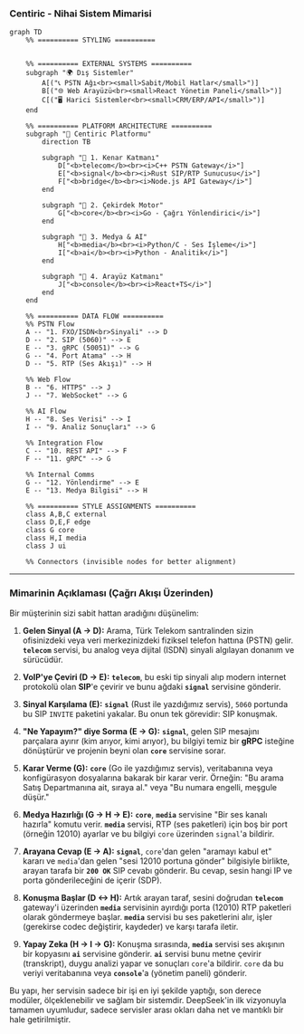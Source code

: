 ### **Centiric - Nihai Sistem Mimarisi**

```mermaid
graph TD
    %% ========== STYLING ==========

    
    %% ========== EXTERNAL SYSTEMS ==========
    subgraph "🌍 Dış Sistemler"
        A[("📞 PSTN Ağı<br><small>Sabit/Mobil Hatlar</small>")]
        B[("🌐 Web Arayüzü<br><small>React Yönetim Paneli</small>")]
        C[("🖥️ Harici Sistemler<br><small>CRM/ERP/API</small>")]
    end

    %% ========== PLATFORM ARCHITECTURE ==========
    subgraph "🚀 Centiric Platformu"
        direction TB
        
        subgraph "🔌 1. Kenar Katmanı"
            D["<b>telecom</b><br><i>C++ PSTN Gateway</i>"]
            E["<b>signal</b><br><i>Rust SIP/RTP Sunucusu</i>"]
            F["<b>bridge</b><br><i>Node.js API Gateway</i>"]
        end

        subgraph "💎 2. Çekirdek Motor"
            G["<b>core</b><br><i>Go - Çağrı Yönlendirici</i>"]
        end

        subgraph "🧠 3. Medya & AI"
            H["<b>media</b><br><i>Python/C - Ses İşleme</i>"]
            I["<b>ai</b><br><i>Python - Analitik</i>"]
        end
        
        subgraph "🎨 4. Arayüz Katmanı"
            J["<b>console</b><br><i>React+TS</i>"]
        end
    end

    %% ========== DATA FLOW ==========
    %% PSTN Flow
    A -- "1. FXO/ISDN<br>Sinyali" --> D
    D -- "2. SIP (5060)" --> E
    E -- "3. gRPC (50051)" --> G
    G -- "4. Port Atama" --> H
    D -- "5. RTP (Ses Akışı)" --> H
    
    %% Web Flow
    B -- "6. HTTPS" --> J
    J -- "7. WebSocket" --> G
    
    %% AI Flow
    H -- "8. Ses Verisi" --> I
    I -- "9. Analiz Sonuçları" --> G
    
    %% Integration Flow
    C -- "10. REST API" --> F
    F -- "11. gRPC" --> G

    %% Internal Comms
    G -- "12. Yönlendirme" --> E
    E -- "13. Medya Bilgisi" --> H

    %% ========== STYLE ASSIGNMENTS ==========
    class A,B,C external
    class D,E,F edge
    class G core
    class H,I media
    class J ui
    
    %% Connectors (invisible nodes for better alignment)

```

---

### Mimarinin Açıklaması (Çağrı Akışı Üzerinden)

Bir müşterinin sizi sabit hattan aradığını düşünelim:

1.  **Gelen Sinyal (A -> D):** Arama, Türk Telekom santralinden sizin ofisinizdeki veya veri merkezinizdeki fiziksel telefon hattına (PSTN) gelir. **`telecom`** servisi, bu analog veya dijital (ISDN) sinyali algılayan donanım ve sürücüdür.

2.  **VoIP'ye Çeviri (D -> E):** **`telecom`**, bu eski tip sinyali alıp modern internet protokolü olan **SIP**'e çevirir ve bunu ağdaki **`signal`** servisine gönderir.

3.  **Sinyal Karşılama (E):** **`signal`** (Rust ile yazdığımız servis), `5060` portunda bu SIP `INVITE` paketini yakalar. Bu onun tek görevidir: SIP konuşmak.

4.  **"Ne Yapayım?" diye Sorma (E -> G):** **`signal`**, gelen SIP mesajını parçalara ayırır (kim arıyor, kimi arıyor), bu bilgiyi temiz bir **gRPC** isteğine dönüştürür ve projenin beyni olan **`core`** servisine sorar.

5.  **Karar Verme (G):** **`core`** (Go ile yazdığımız servis), veritabanına veya konfigürasyon dosyalarına bakarak bir karar verir. Örneğin: "Bu arama Satış Departmanına ait, sıraya al." veya "Bu numara engelli, meşgule düşür."

6.  **Medya Hazırlığı (G -> H -> E):** **`core`**, **`media`** servisine "Bir ses kanalı hazırla" komutu verir. **`media`** servisi, RTP (ses paketleri) için boş bir port (örneğin 12010) ayarlar ve bu bilgiyi `core` üzerinden `signal`'a bildirir.

7.  **Arayana Cevap (E -> A):** **`signal`**, `core`'dan gelen "aramayı kabul et" kararı ve `media`'dan gelen "sesi 12010 portuna gönder" bilgisiyle birlikte, arayan tarafa bir **`200 OK`** SIP cevabı gönderir. Bu cevap, sesin hangi IP ve porta gönderileceğini de içerir (SDP).

8.  **Konuşma Başlar (D <-> H):** Artık arayan taraf, sesini doğrudan **`telecom`** gateway'i üzerinden **`media`** servisinin ayırdığı porta (12010) RTP paketleri olarak göndermeye başlar. **`media`** servisi bu ses paketlerini alır, işler (gerekirse codec değiştirir, kaydeder) ve karşı tarafa iletir.

9.  **Yapay Zeka (H -> I -> G):** Konuşma sırasında, **`media`** servisi ses akışının bir kopyasını **`ai`** servisine gönderir. **`ai`** servisi bunu metne çevirir (transkript), duygu analizi yapar ve sonuçları `core`'a bildirir. `core` da bu veriyi veritabanına veya **`console`**'a (yönetim paneli) gönderir.

Bu yapı, her servisin sadece bir işi en iyi şekilde yaptığı, son derece modüler, ölçeklenebilir ve sağlam bir sistemdir. DeepSeek'in ilk vizyonuyla tamamen uyumludur, sadece servisler arası okları daha net ve mantıklı bir hale getirilmiştir.
